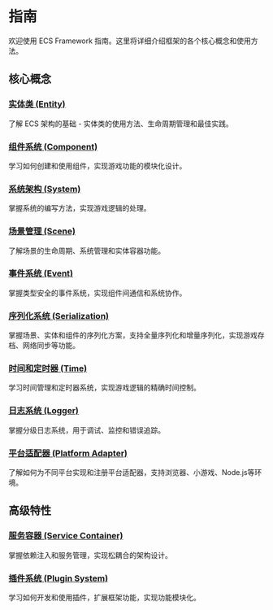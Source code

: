 # 指南

欢迎使用 ECS Framework 指南。这里将详细介绍框架的各个核心概念和使用方法。

## 核心概念

### [实体类 (Entity)](./entity.md)
了解 ECS 架构的基础 - 实体类的使用方法、生命周期管理和最佳实践。

### [组件系统 (Component)](./component.md)
学习如何创建和使用组件，实现游戏功能的模块化设计。

### [系统架构 (System)](./system.md)
掌握系统的编写方法，实现游戏逻辑的处理。

### [场景管理 (Scene)](./scene.md)
了解场景的生命周期、系统管理和实体容器功能。

### [事件系统 (Event)](./event-system.md)
掌握类型安全的事件系统，实现组件间通信和系统协作。

### [序列化系统 (Serialization)](./serialization.md)
掌握场景、实体和组件的序列化方案，支持全量序列化和增量序列化，实现游戏存档、网络同步等功能。

### [时间和定时器 (Time)](./time-and-timers.md)
学习时间管理和定时器系统，实现游戏逻辑的精确时间控制。

### [日志系统 (Logger)](./logging.md)
掌握分级日志系统，用于调试、监控和错误追踪。

### [平台适配器 (Platform Adapter)](./platform-adapter.md)
了解如何为不同平台实现和注册平台适配器，支持浏览器、小游戏、Node.js等环境。

## 高级特性

### [服务容器 (Service Container)](./service-container.md)
掌握依赖注入和服务管理，实现松耦合的架构设计。

### [插件系统 (Plugin System)](./plugin-system.md)
学习如何开发和使用插件，扩展框架功能，实现功能模块化。